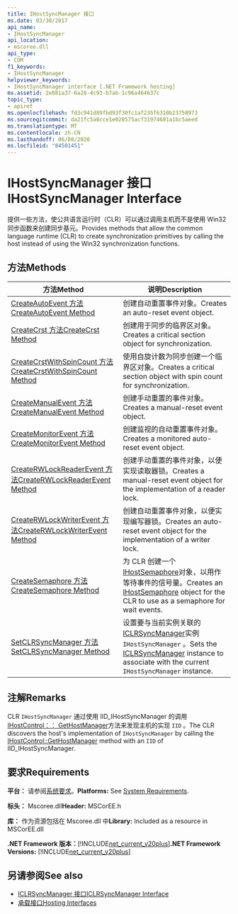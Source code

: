 ```yaml
---
title: IHostSyncManager 接口
ms.date: 03/30/2017
api_name:
- IHostSyncManager
api_location:
- mscoree.dll
api_type:
- COM
f1_keywords:
- IHostSyncManager
helpviewer_keywords:
- IHostSyncManager interface [.NET Framework hosting]
ms.assetid: 2e081a37-6a28-4c93-b7ab-1c96a464637c
topic_type:
- apiref
ms.openlocfilehash: fd3c941d89fbd93f30fc1af235f6310b23758973
ms.sourcegitcommit: da21fc5a8cce1e028575acf31974681a1bc5aeed
ms.translationtype: MT
ms.contentlocale: zh-CN
ms.lasthandoff: 06/08/2020
ms.locfileid: "84501451"
---
```

# <a name="ihostsyncmanager-interface"></a><span data-ttu-id="7910f-102">IHostSyncManager 接口</span><span class="sxs-lookup"><span data-stu-id="7910f-102">IHostSyncManager Interface</span></span>
<span data-ttu-id="7910f-103">提供一些方法，使公共语言运行时（CLR）可以通过调用主机而不是使用 Win32 同步函数来创建同步基元。</span><span class="sxs-lookup"><span data-stu-id="7910f-103">Provides methods that allow the common language runtime (CLR) to create synchronization primitives by calling the host instead of using the Win32 synchronization functions.</span></span>  
  
## <a name="methods"></a><span data-ttu-id="7910f-104">方法</span><span class="sxs-lookup"><span data-stu-id="7910f-104">Methods</span></span>  
  
|<span data-ttu-id="7910f-105">方法</span><span class="sxs-lookup"><span data-stu-id="7910f-105">Method</span></span>|<span data-ttu-id="7910f-106">说明</span><span class="sxs-lookup"><span data-stu-id="7910f-106">Description</span></span>|  
|------------|-----------------|  
|[<span data-ttu-id="7910f-107">CreateAutoEvent 方法</span><span class="sxs-lookup"><span data-stu-id="7910f-107">CreateAutoEvent Method</span></span>](ihostsyncmanager-createautoevent-method.md)|<span data-ttu-id="7910f-108">创建自动重置事件对象。</span><span class="sxs-lookup"><span data-stu-id="7910f-108">Creates an auto-reset event object.</span></span>|  
|[<span data-ttu-id="7910f-109">CreateCrst 方法</span><span class="sxs-lookup"><span data-stu-id="7910f-109">CreateCrst Method</span></span>](ihostsyncmanager-createcrst-method.md)|<span data-ttu-id="7910f-110">创建用于同步的临界区对象。</span><span class="sxs-lookup"><span data-stu-id="7910f-110">Creates a critical section object for synchronization.</span></span>|  
|[<span data-ttu-id="7910f-111">CreateCrstWithSpinCount 方法</span><span class="sxs-lookup"><span data-stu-id="7910f-111">CreateCrstWithSpinCount Method</span></span>](ihostsyncmanager-createcrstwithspincount-method.md)|<span data-ttu-id="7910f-112">使用自旋计数为同步创建一个临界区对象。</span><span class="sxs-lookup"><span data-stu-id="7910f-112">Creates a critical section object with spin count for synchronization.</span></span>|  
|[<span data-ttu-id="7910f-113">CreateManualEvent 方法</span><span class="sxs-lookup"><span data-stu-id="7910f-113">CreateManualEvent Method</span></span>](ihostsyncmanager-createmanualevent-method.md)|<span data-ttu-id="7910f-114">创建手动重置的事件对象。</span><span class="sxs-lookup"><span data-stu-id="7910f-114">Creates a manual-reset event object.</span></span>|  
|[<span data-ttu-id="7910f-115">CreateMonitorEvent 方法</span><span class="sxs-lookup"><span data-stu-id="7910f-115">CreateMonitorEvent Method</span></span>](ihostsyncmanager-createmonitorevent-method.md)|<span data-ttu-id="7910f-116">创建监视的自动重置事件对象。</span><span class="sxs-lookup"><span data-stu-id="7910f-116">Creates a monitored auto-reset event object.</span></span>|  
|[<span data-ttu-id="7910f-117">CreateRWLockReaderEvent 方法</span><span class="sxs-lookup"><span data-stu-id="7910f-117">CreateRWLockReaderEvent Method</span></span>](ihostsyncmanager-createrwlockreaderevent-method.md)|<span data-ttu-id="7910f-118">创建手动重置的事件对象，以便实现读取器锁。</span><span class="sxs-lookup"><span data-stu-id="7910f-118">Creates a manual-reset event object for the implementation of a reader lock.</span></span>|  
|[<span data-ttu-id="7910f-119">CreateRWLockWriterEvent 方法</span><span class="sxs-lookup"><span data-stu-id="7910f-119">CreateRWLockWriterEvent Method</span></span>](ihostsyncmanager-createrwlockwriterevent-method.md)|<span data-ttu-id="7910f-120">创建自动重置事件对象，以便实现编写器锁。</span><span class="sxs-lookup"><span data-stu-id="7910f-120">Creates an auto-reset event object for the implementation of a writer lock.</span></span>|  
|[<span data-ttu-id="7910f-121">CreateSemaphore 方法</span><span class="sxs-lookup"><span data-stu-id="7910f-121">CreateSemaphore Method</span></span>](ihostsyncmanager-createsemaphore-method.md)|<span data-ttu-id="7910f-122">为 CLR 创建一个[IHostSemaphore](ihostsemaphore-interface.md)对象，以用作等待事件的信号量。</span><span class="sxs-lookup"><span data-stu-id="7910f-122">Creates an [IHostSemaphore](ihostsemaphore-interface.md) object for the CLR to use as a semaphore for wait events.</span></span>|  
|[<span data-ttu-id="7910f-123">SetCLRSyncManager 方法</span><span class="sxs-lookup"><span data-stu-id="7910f-123">SetCLRSyncManager Method</span></span>](ihostsyncmanager-setclrsyncmanager-method.md)|<span data-ttu-id="7910f-124">设置要与当前实例关联的[ICLRSyncManager](iclrsyncmanager-interface.md)实例 `IHostSyncManager` 。</span><span class="sxs-lookup"><span data-stu-id="7910f-124">Sets the [ICLRSyncManager](iclrsyncmanager-interface.md) instance to associate with the current `IHostSyncManager` instance.</span></span>|  
  
## <a name="remarks"></a><span data-ttu-id="7910f-125">注解</span><span class="sxs-lookup"><span data-stu-id="7910f-125">Remarks</span></span>  
 <span data-ttu-id="7910f-126">CLR `IHostSyncManager` 通过使用 IID_IHostSyncManager 的调用[IHostControl：： GetHostManager](ihostcontrol-gethostmanager-method.md)方法来发现主机的实现 `IID` 。</span><span class="sxs-lookup"><span data-stu-id="7910f-126">The CLR discovers the host's implementation of `IHostSyncManager` by calling the [IHostControl::GetHostManager](ihostcontrol-gethostmanager-method.md) method with an `IID` of IID_IHostSyncManager.</span></span>  
  
## <a name="requirements"></a><span data-ttu-id="7910f-127">要求</span><span class="sxs-lookup"><span data-stu-id="7910f-127">Requirements</span></span>  
 <span data-ttu-id="7910f-128">**平台：** 请参阅[系统要求](../../get-started/system-requirements.md)。</span><span class="sxs-lookup"><span data-stu-id="7910f-128">**Platforms:** See [System Requirements](../../get-started/system-requirements.md).</span></span>  
  
 <span data-ttu-id="7910f-129">**标头：** Mscoree.dll</span><span class="sxs-lookup"><span data-stu-id="7910f-129">**Header:** MSCorEE.h</span></span>  
  
 <span data-ttu-id="7910f-130">**库：** 作为资源包括在 Mscoree.dll 中</span><span class="sxs-lookup"><span data-stu-id="7910f-130">**Library:** Included as a resource in MSCorEE.dll</span></span>  
  
 <span data-ttu-id="7910f-131">**.NET Framework 版本：**[!INCLUDE[net_current_v20plus](../../../../includes/net-current-v20plus-md.md)]</span><span class="sxs-lookup"><span data-stu-id="7910f-131">**.NET Framework Versions:** [!INCLUDE[net_current_v20plus](../../../../includes/net-current-v20plus-md.md)]</span></span>  
  
## <a name="see-also"></a><span data-ttu-id="7910f-132">另请参阅</span><span class="sxs-lookup"><span data-stu-id="7910f-132">See also</span></span>

- [<span data-ttu-id="7910f-133">ICLRSyncManager 接口</span><span class="sxs-lookup"><span data-stu-id="7910f-133">ICLRSyncManager Interface</span></span>](iclrsyncmanager-interface.md)
- [<span data-ttu-id="7910f-134">承载接口</span><span class="sxs-lookup"><span data-stu-id="7910f-134">Hosting Interfaces</span></span>](hosting-interfaces.md)
